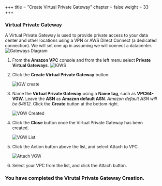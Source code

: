+++
title = "Create Virtual Private Gateway"
chapter = false
weight = 33
+++


### Virtual Private Gateway ###
A Virtual Private Gateway is used to provide private access to your data center and other locations using a VPN or AWS DIrect Connect (a dedicated connection). We will set one up in assuming we will connect a datacenter.
![Gateways Diagram](/images/creategateways-diagram.png)

1. From the **Amazon VPC** console and from the left menu select **Private Virtual Gateways**.
    ![IGWS](/images/creategateways-vgws.png)

1. Click the **Create Virtual Private Gateway** button.

    ![IGW create](/images/creategateways-createvgw.png)

1. Name the **Virtual Private Gateway** using a **Name tag**, such as **VPC64-VGW**. Leave the **ASN** as **Amazon default ASN**. _Amazon default ASN will be 64512._ Click the **Create** button at the bottom right.

    ![VGW Created](/images/creategateways-vgwcreated.png)
1. Click the **Close** button once the Virtual Private Gateway has been created.

    ![VGW List](/images/creategateways-attachvgwlist.png)
1. Click the Action button above the list, and select Attach to VPC.

    ![Attach VGW](/images/creategateways-attachvgw.png)
1. Select your VPC from the list, and click the Attach button.

### You have completed the Virutal Private Gateway Creation. ###